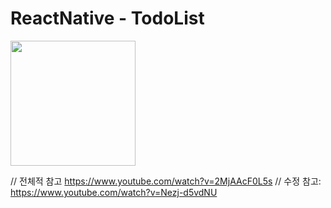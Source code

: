 # ReactNative - TodoList

<img src="![react_native_Todo](https://user-images.githubusercontent.com/72978589/165893229-dae7bb4d-c1e9-45b8-83d1-74dddc1c9928.gif)" width="200" height="200"/>


// 전체적 참고 https://www.youtube.com/watch?v=2MjAAcF0L5s
// 수정 참고: https://www.youtube.com/watch?v=Nezj-d5vdNU
